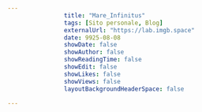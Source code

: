---
                title: "Mare_Infinitus"
                tags: [Sito personale, Blog]
                externalUrl: "https://lab.imgb.space"
                date: 9925-08-08
                showDate: false
                showAuthor: false
                showReadingTime: false
                showEdit: false
                showLikes: false
                showViews: false
                layoutBackgroundHeaderSpace: false
                ---

